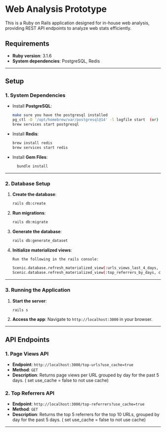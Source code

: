 
# Web Analysis Prototype

This is a Ruby on Rails application designed for in-house web analysis, providing REST API endpoints to analyze web stats efficiently.

## Requirements

- **Ruby version**: 3.1.6
- **System dependencies**: PostgreSQL, Redis

---

## Setup

### 1. System Dependencies

- Install **PostgreSQL**:
  ```bash
  make sure you have the postgresql installed
  pg_ctl -D '/opt/homebrew/var/postgresql@14' -l logfile start  (or)
  brew services start postgresql
  ```
- Install **Redis**:
  ```bash
  brew install redis
  brew services start redis
  ```
- Install **Gem Files**:
  ```bash
    bundle install
  ```
---

### 2. Database Setup

1. **Create the database**:
   ```bash
   rails db:create
   ```

2. **Run migrations**:
   ```bash
   rails db:migrate
   ```

3. **Generate the database**:
   ```bash
   rails db:generate_dataset    
   ```


4. **Initialize materialized views**:
   ```bash
   Run the following in the rails console:
   
   Scenic.database.refresh_materialized_view(:urls_views_last_4_days, concurrently: false)
   Scenic.database.refresh_materialized_view(:top_referrers_by_days, concurrently: false)

   ```

---

### 3. Running the Application

1. **Start the server**:
   ```bash
   rails s
   ```

2. **Access the app**:
   Navigate to `http://localhost:3000` in your browser.

---

## API Endpoints

### 1. Page Views API
- **Endpoint**: `http://localhost:3000/top-urls?use_cache=true`
- **Method**: `GET`
- **Description**: Returns page views per URL grouped by day for the past 5 days. ( set use_cache = false to not use cache)

### 2. Top Referrers API
- **Endpoint**: `http://localhost:3000/top-referrers?use_cache=true`
- **Method**: `GET`
- **Description**: Returns the top 5 referrers for the top 10 URLs, grouped by day for the past 5 days. ( set use_cache = false to not use cache)

---

[//]: # ()
[//]: # (## Performance Testing)

[//]: # ()
[//]: # (### Load Testing with k6)

[//]: # ()
[//]: # (1. **Install k6**:)

[//]: # (   ```bash)

[//]: # (   brew install k6)

[//]: # (   ```)

[//]: # ()
[//]: # (2. **Run tests**:)

[//]: # (   ```bash)

[//]: # (   k6 run <path-to-test-script.js>)

[//]: # (   ```)

[//]: # ()
[//]: # (   Example scenarios:)

[//]: # (   - **Steady load**: Sustained number of virtual users &#40;VUs&#41;.)

[//]: # (   - **Spike test**: Sudden increase in traffic.)

[//]: # ()
[//]: # (---)

[//]: # ()
[//]: # (## Services)

[//]: # ()
[//]: # (### Materialized Views)

[//]: # ()
[//]: # (- **Scenic Gem**: Used to manage materialized views.)

[//]: # (- **Refresh Materialized View**:)

[//]: # (  ```bash)

[//]: # (  rails scenic:refresh MATERIALIZED_VIEW=web_stats_view)

[//]: # (  ```)

[//]: # (- **Automated Refresh**:)

[//]: # (  - Scheduled via a cron job to refresh daily at midnight.)

[//]: # (  - Logs output to `log/cron_log.log`.)

[//]: # ()
[//]: # (---)

[//]: # ()
[//]: # (### Caching)

[//]: # ()
[//]: # (- **Redis** is used for caching.)

[//]: # (- **Conditional Caching in Development**:)

[//]: # (  - Create `tmp/caching-dev.txt` to enable caching.)

[//]: # (  - Restart the server for changes to take effect.)

[//]: # (- **Cache Refresh Mechanism**:)

[//]: # (  - Cache updates after every 100 API requests.)

[//]: # ()
[//]: # (---)

[//]: # ()
[//]: # (## Deployment Instructions)

[//]: # ()
[//]: # (1. Set environment variables for production.)

[//]: # (2. Precompile assets:)

[//]: # (   ```bash)

[//]: # (   rails assets:precompile)

[//]: # (   ```)

[//]: # (3. Run database migrations:)

[//]: # (   ```bash)

[//]: # (   rails db:migrate RAILS_ENV=production)

[//]: # (   ```)

[//]: # (4. Start the server using a production server like Puma.)

[//]: # ()
[//]: # (---)

[//]: # ()
[//]: # (## Testing)

[//]: # ()
[//]: # (### Run the test suite:)

[//]: # (```bash)

[//]: # (bundle exec rspec)

[//]: # (```)

[//]: # ()
[//]: # (---)
